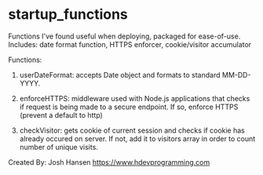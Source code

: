 # startup_functions
Functions I've found useful when deploying, packaged for ease-of-use. Includes: date format function, HTTPS enforcer, cookie/visitor accumulator

Functions:
1. userDateFormat: accepts Date object and formats to standard MM-DD-YYYY.

2. enforceHTTPS: middleware used with Node.js applications that checks if request is being made to a secure endpoint. If so, enforce HTTPS (prevent a default to http)

3. checkVisitor: gets cookie of current session and checks if cookie has already occured on server. If not, add it to visitors array in order to count number of unique visits.

Created By:
Josh Hansen
https://www.hdevprogramming.com
